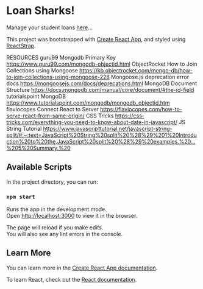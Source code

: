 # Loan Sharks!

Manage your student loans <a href="https://loaning-sharks.herokuapp.com/" target="_blank" rel="noopener noreferrer">here</a>...

This project was bootstrapped with [Create React App](https://github.com/facebook/create-react-app), and styled using [ReactStrap](https://reactstrap.github.io/).

RESOURCES
guru99 Mongodb Primary Key https://www.guru99.com/mongodb-objectid.html
ObjectRocket How to Join Collections using Mongoose https://kb.objectrocket.com/mongo-db/how-to-join-collections-using-mongoose-228
Mongoose.js deprecation error docs https://mongoosejs.com/docs/deprecations.html
MongoDB Document Structure https://docs.mongodb.com/manual/core/document/#the-id-field
tutorialspoint MongoDB https://www.tutorialspoint.com/mongodb/mongodb_objectid.htm
flaviocopes Connect React to Server https://flaviocopes.com/how-to-serve-react-from-same-origin/
CSS Tricks https://css-tricks.com/everything-you-need-to-know-about-date-in-javascript/
JS String Tutorial https://www.javascripttutorial.net/javascript-string-split/#:~:text=JavaScript%20String%20split%20%28%29%201%20Introduction%20to%20the,JavaScript%20split%20%28%29%20examples.%20...%205%20Summary.%20

## Available Scripts

In the project directory, you can run:

### `npm start`

Runs the app in the development mode.\
Open [http://localhost:3000](http://localhost:3000) to view it in the browser.

The page will reload if you make edits.\
You will also see any lint errors in the console.

## Learn More

You can learn more in the [Create React App documentation](https://facebook.github.io/create-react-app/docs/getting-started).

To learn React, check out the [React documentation](https://reactjs.org/).
